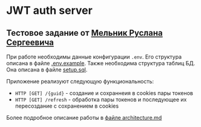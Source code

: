 # JWT auth server
## Тестовое задание от [Мельник Руслана Сергеевича](https://surgut.hh.ru/resume/f983c45cff0bee08e50039ed1f723673737344) 

При работе необходимы данные конфигурации `.env`. Его cтруктура описана в файле [.env.example](./.env.example).
Также необходима структура таблиц БД. Она описана в файле [setup.sql](./setup.sql).

Приложение реализуют следующую функциональность:
- `HTTP [GET] /{guid}` - создание и сохраннеия в cookies пары токенов 
- `HTTP [GET] /refresh` - обработка пары токенов и последующее их пересоздание с сохранением в cookies

Более подробное описание работы в [файле architecture.md](./architecture.md) 
